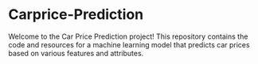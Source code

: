 # Carprice-Prediction
Welcome to the Car Price Prediction project! This repository contains the code and resources for a machine learning model that predicts car prices based on various features and attributes.
